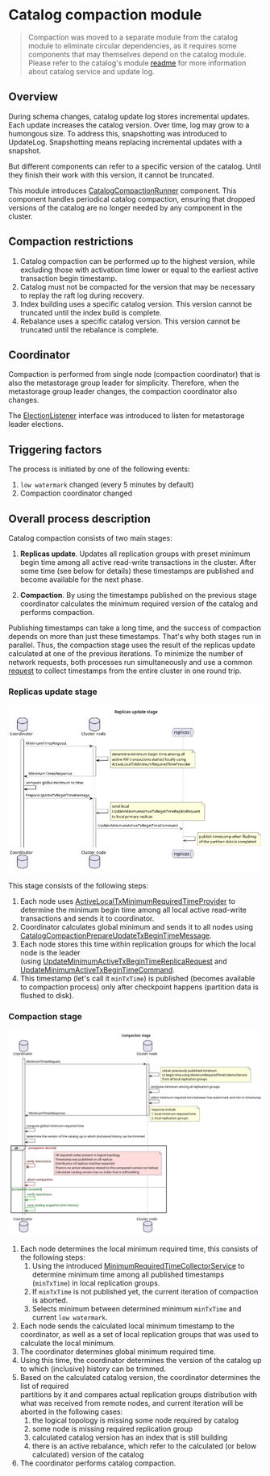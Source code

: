 # Catalog compaction module

> Compaction was moved to a separate module from the catalog module to eliminate circular
dependencies, as it requires some components that may themselves depend on the catalog
module. Please refer to the catalog's module [readme](../catalog/README.md) for more
information about catalog service and update log.

## Overview

During schema changes, catalog update log stores incremental updates. Each update
increases the catalog version. Over time, log may grow to a humongous  size. To 
address this, snapshotting was introduced to UpdateLog. Snapshotting means replacing 
incremental updates with a snapshot.

But different components can refer to a specific version of the catalog. Until they 
finish their work with this version, it cannot be truncated.

This module introduces [CatalogCompactionRunner](src/main/java/org/apache/ignite/internal/catalog/compaction/CatalogCompactionRunner.java)
component. This component handles periodical catalog compaction, ensuring that dropped  versions
of the catalog are no longer needed by any component in the cluster.

## Compaction restrictions

1. Catalog compaction can be performed up to the highest version, while excluding those with activation time
   lower or equal to the earliest active transaction begin timestamp.
2. Catalog must not be compacted for the version that may be necessary to replay the raft log during recovery.
3. Index building uses a specific catalog version. This version cannot be truncated until
   the index build is complete.
4. Rebalance uses a specific catalog version. This version cannot be truncated until the rebalance
   is complete.

## Coordinator

Compaction is performed from single node (compaction coordinator) that is also the
metastorage group leader for simplicity. Therefore, when the metastorage group leader
changes, the compaction coordinator also changes.

The [ElectionListener](../metastorage/src/main/java/org/apache/ignite/internal/metastorage/impl/ElectionListener.java)
interface was introduced to listen for metastorage leader elections.

## Triggering factors

The process is initiated by one of the following events:

1. `low watermark` changed (every 5 minutes by default)
2. Compaction coordinator changed

## Overall process description

Catalog compaction consists of two main stages:

1. **Replicas update**. Updates all replication groups with preset minimum begin
   time among all active read-write transactions in the cluster. After some
   time (see below for details) these timestamps are published and become
   available for the next phase.

2. **Compaction**. By using the timestamps published on the previous stage coordinator
   calculates the minimum required version of the catalog and performs compaction.

Publishing timestamps can take a long time, and the success of compaction depends on more
than just these timestamps. That's why both stages run in parallel. Thus, the compaction
stage uses the result of the replicas update calculated at one of the previous iterations.
To minimize the number of network requests, both processes run simultaneously and use a common
[request](src/main/java/org/apache/ignite/internal/catalog/compaction/message/CatalogCompactionMinimumTimesRequest.java)
to collect timestamps from the entire cluster in one round trip.

### Replicas update stage

![Replicas update](tech-notes/replicas-update.png)

This stage consists of the following steps:

1. Each node uses [ActiveLocalTxMinimumRequiredTimeProvider](../transactions/src/main/java/org/apache/ignite/internal/tx/ActiveLocalTxMinimumRequiredTimeProvider.java)
   to determine the minimum begin time among all local active read-write transactions and sends it to coordinator.
2. Coordinator calculates global minimum and sends it to all nodes using [CatalogCompactionPrepareUpdateTxBeginTimeMessage](src/main/java/org/apache/ignite/internal/catalog/compaction/message/CatalogCompactionPrepareUpdateTxBeginTimeMessage.java).
3. Each node stores this time within replication groups for which the local node is the leader  
   (using [UpdateMinimumActiveTxBeginTimeReplicaRequest](../partition-replicator/src/main/java/org/apache/ignite/internal/partition/replicator/network/replication/UpdateMinimumActiveTxBeginTimeReplicaRequest.java)
   and [UpdateMinimumActiveTxBeginTimeCommand](../partition-replicator/src/main/java/org/apache/ignite/internal/partition/replicator/network/command/UpdateMinimumActiveTxBeginTimeCommand.java). 
4. This timestamp (let's call it `minTxTime`) is published (becomes available to compaction process) only
   after checkpoint happens (partition data is flushed to disk).

### Compaction stage

![Replicas update](tech-notes/compaction.png)

1. Each node determines the local minimum required time, this consists of the following steps:
   1. Using the introduced [MinimumRequiredTimeCollectorService](../table/src/main/java/org/apache/ignite/internal/table/distributed/raft/MinimumRequiredTimeCollectorService.java)
      to determine minimum time among all published timestamps (`minTxTime`) in local replication groups.
   2. If `minTxTime` is not published yet, the current iteration of compaction is aborted.
   3. Selects minimum between determined minimum `minTxTime` and current `low watermark`.
2. Each node sends the calculated local minimum timestamp to the coordinator,
   as well as a set of local replication groups that was used to calculate the local minimum.
3. The coordinator determines global minimum required time.
4. Using this time, the coordinator determines the version of the catalog up to which (inclusive)
   history can be trimmed.
5. Based on the calculated catalog version, the coordinator determines the list of required  
   partitions by it and compares actual replication groups distribution with what was received
   from remote nodes, and current iteration will be aborted in the following cases:
   1. the logical topology is missing some node required by catalog
   2. some node is missing required replication group
   3. calculated catalog version has an index that is still building
   4. there is an active rebalance, which refer to the calculated (or below calculated) version of the catalog
6. The coordinator performs catalog compaction.
